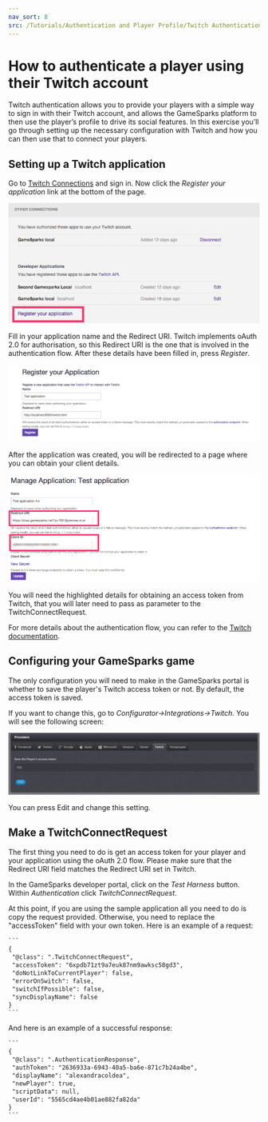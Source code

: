 ```yaml
---
nav_sort: 8
src: /Tutorials/Authentication and Player Profile/Twitch Authentication.md
---
```


# How to authenticate a player using their Twitch account

Twitch authentication allows you to provide your players with a simple way to sign in with their Twitch account, and allows the GameSparks platform to then use the player’s profile to drive its social features. In this exercise you’ll go through setting up the necessary configuration with Twitch and how you can then use that to connect your players.

## Setting up a Twitch application

Go to [Twitch Connections](http://www.twitch.tv/settings/connections) and sign in. Now click the *Register your application* link at the bottom of the page.

![](img/AuthTwitch/1.png)

Fill in your application name and the Redirect URI. Twitch implements oAuth 2.0 for authorisation, so this Redirect URI is the one that is involved in the authentication flow. After these details have been filled in, press *Register*.

![](img/AuthTwitch/2.png)

After the application was created, you will be redirected to a page where you can obtain your client details.

![](img/AuthTwitch/3.png)

You will need the highlighted details for obtaining an access token from Twitch, that you will later need to pass as parameter to the TwitchConnectRequest.

For more details about the authentication flow, you can refer to the [Twitch documentation](https://github.com/justintv/Twitch-API/blob/master/authentication.md).

## Configuring your GameSparks game

The only configuration you will need to make in the GameSparks portal is whether to save the player's Twitch access token or not. By default, the access token is saved.

 If you want to change this, go to *Configurator→Integrations→Twitch*. You will see the following screen:

 ![](img/AuthTwitch/4.png)

 You can press Edit and change this setting.

## Make a TwitchConnectRequest

The first thing you need to do is get an access token for your player and your application using the oAuth 2.0 flow. Please make sure that the Redirect URI field matches the Redirect URI set in Twitch.

 In the GameSparks developer portal, click on the *Test Harness* button. Within *Authentication* click *TwitchConnectRequest*.

  At this point, if you are using the sample application all you need to do is copy the request provided. Otherwise, you need to replace the "accessToken" field with your own token. Here is an example of a request:

    ```
    {
     "@class": ".TwitchConnectRequest",
     "accessToken": "6xpdb71zt9a7euk87nm9awksc58gd3",
     "doNotLinkToCurrentPlayer": false,
     "errorOnSwitch": false,
     "switchIfPossible": false,
     "syncDisplayName": false
    }
    ```

And here is an example of a successful response:

    ```
    {
     "@class": ".AuthenticationResponse",
     "authToken": "2636933a-6943-40a5-ba6e-871c7b24a4be",
     "displayName": "alexandracoldea",
     "newPlayer": true,
     "scriptData": null,
     "userId": "5565cd4ae4b01ae882fa82da"
    }
    ```
